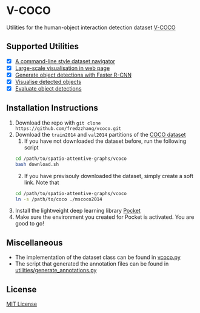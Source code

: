 # V-COCO
Utilities for the human-object interaction detection dataset [V-COCO](https://arxiv.org/abs/1505.04474)

## Supported Utilities

- [x] [A command-line style dataset navigator](https://github.com/fredzzhang/vcoco/tree/main/utilities#dataset-navigator)
- [x] [Large-scale visualisation in web page](https://github.com/fredzzhang/vcoco/tree/main/utilities#generate-and-visaulise-box-pairs-in-large-scales)
- [x] [Generate object detections with Faster R-CNN](https://github.com/fredzzhang/vcoco/tree/main/detections#generate-detection-using-faster-r-cnn)
- [x] [Visualise detected objects](https://github.com/fredzzhang/vcoco/tree/main/detections#visualise-detections)
- [x] [Evaluate object detections](https://github.com/fredzzhang/vcoco/tree/main/detections#evaluate-detections)

## Installation Instructions
1. Download the repo with `git clone https://github.com/fredzzhang/vcoco.git`
2. Download the `train2014` and `val2014` partitions of the [COCO dataset](https://cocodataset.org/#download)
    1. If you have not downloaded the dataset before, run the following script
    ```bash
    cd /path/to/spatio-attentive-graphs/vcoco
    bash download.sh
    ```
    2. If you have previsouly downloaded the dataset, simply create a soft link. Note that 
    ```bash
    cd /path/to/spatio-attentive-graphs/vcoco
    ln -s /path/to/coco ./mscoco2014
    ```
3. Install the lightweight deep learning library [Pocket](https://github.com/fredzzhang/pocket)
4. Make sure the environment you created for Pocket is activated. You are good to go!

## Miscellaneous
* The implementation of the dataset class can be found in [vcoco.py](https://github.com/fredzzhang/vcoco/blob/main/vcoco.py)
* The script that generated the annotation files can be found in [utilities/generate_annotations.py](https://github.com/fredzzhang/vcoco/blob/main/utilities/generate_annotations.py)

## License

[MIT License](./LICENSE)
